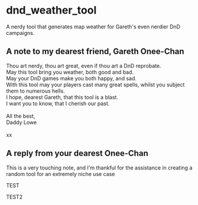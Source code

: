 # dnd_weather_tool
A nerdy tool that generates map weather for Gareth's even nerdier DnD campaigns.

## A note to my dearest friend, Gareth Onee-Chan
Thou art nerdy, thou art great, even if thou art a DnD reprobate. <br />
May this tool bring you weather, both good and bad. <br />
May your DnD games make you both happy, and sad. <br />
With this tool may your players cast many great spells, whilst you subject them to numerous hells. <br />
I hope, dearest Gareth, that this tool is a blast. <br />
I want you to know, that I cherish our past. <br />
<br />
All the best, <br />
Daddy Lowe <br />
<br />
xx

## A reply from your dearest Onee-Chan
This is a very touching note, and I'm thankful for the assistance in creating a random tool for an extremely niche use case

TEST

TEST2